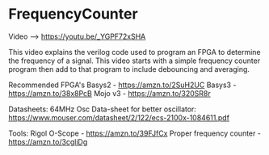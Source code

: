 # FrequencyCounter

Video --> https://youtu.be/_YGPF72xSHA

This video explains the verilog code used to program an FPGA to determine the frequency of a signal. This video starts with a simple frequency counter program then add to that program to include debouncing and averaging.

Recommended FPGA's
Basys2 - https://amzn.to/2SuH2UC
Basys3 - https://amzn.to/38x8PcB
Mojo v3 - https://amzn.to/320SR8r

Datasheets:
64MHz Osc
Data-sheet for better oscillator:
https://www.mouser.com/datasheet/2/122/ecs-2100x-1084611.pdf

Tools:
Rigol O-Scope - https://amzn.to/39FJfCx
Proper frequency counter - https://amzn.to/3cgliDg

